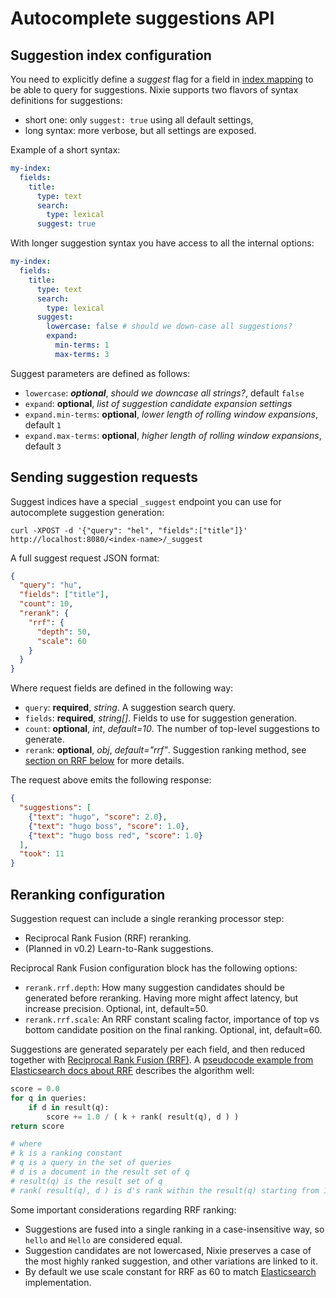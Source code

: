 # Autocomplete suggestions API 

## Suggestion index configuration

You need to explicitly define a *suggest* flag for a field in [index mapping](../indexing/mapping.md) to be able to query for suggestions. Nixie supports two flavors of syntax definitions for suggestions:

* short one: only `suggest: true` using all default settings,
* long syntax: more verbose, but all settings are exposed.

Example of a short syntax:

```yaml
my-index:
  fields:
    title:
      type: text
      search: 
        type: lexical
      suggest: true
```

With longer suggestion syntax you have access to all the internal options:

```yaml
my-index:
  fields:
    title:
      type: text
      search: 
        type: lexical
      suggest:
        lowercase: false # should we down-case all suggestions?
        expand:
          min-terms: 1
          max-terms: 3
```

Suggest parameters are defined as follows:

* `lowercase`: ***optional***, *should we downcase all strings?*, default `false`
* `expand`: **optional**, *list of suggestion candidate expansion settings*
* `expand.min-terms`: **optional**, *lower length of rolling window expansions*, default `1`
* `expand.max-terms`: **optional**, *higher length of rolling window expansions*, default `3`

## Sending suggestion requests

Suggest indices have a special `_suggest` endpoint you can use for autocomplete suggestion generation:

```shell
curl -XPOST -d '{"query": "hel", "fields":["title"]}' http://localhost:8080/<index-name>/_suggest
```

A full suggest request JSON format:

```json
{
  "query": "hu",
  "fields": ["title"],
  "count": 10,
  "rerank": {
    "rrf": {
      "depth": 50,
      "scale": 60
    }
  }
}
```

Where request fields are defined in the following way:

* `query`: **required**, *string*. A suggestion search query.
* `fields`: **required**, *string[]*. Fields to use for suggestion generation.
* `count`: **optional**, *int*, *default=10*. The number of top-level suggestions to generate.
* `rerank`: **optional**, *obj*, *default="rrf"*. Suggestion ranking method, see [section on RRF below](#reranking-configuration) for more details.

The request above emits the following response:

```json
{
  "suggestions": [
    {"text": "hugo", "score": 2.0},
    {"text": "hugo boss", "score": 1.0},
    {"text": "hugo boss red", "score": 1.0}
  ],
  "took": 11
}
```

## Reranking configuration

Suggestion request can include a single reranking processor step:

* Reciprocal Rank Fusion (RRF) reranking.
* (Planned in v0.2) Learn-to-Rank suggestions.

Reciprocal Rank Fusion configuration block has the following options:

* `rerank.rrf.depth`: How many suggestion candidates should be generated before reranking. Having more might affect latency, but increase precision. Optional, int, default=50.
* `rerank.rrf.scale`: An RRF constant scaling factor, importance of top vs bottom candidate position on the final ranking. Optional, int, default=60.

Suggestions are generated separately per each field, and then reduced together with [Reciprocal Rank Fusion (RRF)](https://plg.uwaterloo.ca/~gvcormac/cormacksigir09-rrf.pdf). A [pseudocode example from Elasticsearch docs about RRF]() describes the algorithm well:

```python
score = 0.0
for q in queries:
    if d in result(q):
        score += 1.0 / ( k + rank( result(q), d ) )
return score

# where
# k is a ranking constant
# q is a query in the set of queries
# d is a document in the result set of q
# result(q) is the result set of q
# rank( result(q), d ) is d's rank within the result(q) starting from 1
```

Some important considerations regarding RRF ranking:

* Suggestions are fused into a single ranking in a case-insensitive way, so `hello` and `Hello` are considered equal.
* Suggestion candidates are not lowercased, Nixie preserves a case of the most highly ranked suggestion, and other variations are linked to it.
* By default we use scale constant for RRF as 60 to match [Elasticsearch](https://www.elastic.co/guide/en/elasticsearch/reference/current/rrf.html#rrf-api) implementation.